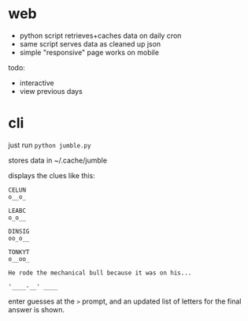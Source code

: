 web
===
- python script retrieves+caches data on daily cron
- same script serves data as cleaned up json
- simple "responsive" page works on mobile


todo:
- interactive
- view previous days


cli
===

just run `python jumble.py`

stores data in ~/.cache/jumble

displays the clues like this:
```
CELUN
o__o_

LEABC
o_o__

DINSIG
oo_o__

TONKYT
o__oo_

He rode the mechanical bull because it was on his...

'____-__' ____
```

enter guesses at the `>` prompt, and an updated list of letters for the final answer is shown.